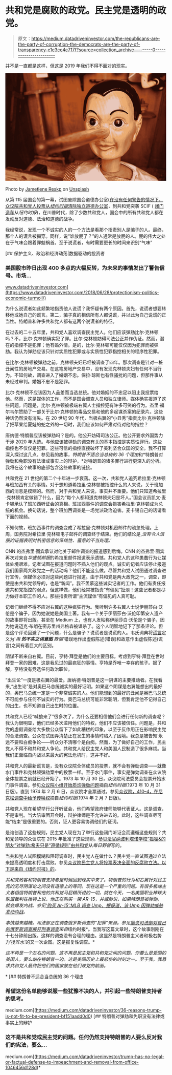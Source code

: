 # 共和党是腐败的政党。民主党是透明的政党。

> 原文：<https://medium.datadriveninvestor.com/the-republicans-are-the-party-of-corruption-the-democrats-are-the-party-of-transparency-e1e3ce4c717f?source=collection_archive---------0----------------------->

并不是一直都是这样，但这是 2019 年我们不得不面对的现实。

![](img/070006c1433f14049b8e9b5a61eb5ea5.png)

Photo by [Jametlene Reskp](https://unsplash.com/@reskp?utm_source=medium&utm_medium=referral) on [Unsplash](https://unsplash.com?utm_source=medium&utm_medium=referral)

从第 115 届国会的第一幕，试图废除国会道德办公室([在没有任何警告的情况下，众议院共和党人投票从*纽约时报*清除独立道德办公室](https://www.nytimes.com/2017/01/02/us/politics/with-no-warning-house-republicans-vote-to-hobble-independent-ethics-office.html)，到共和党突袭 SCIF ( [闭门造车](https://www.nytimes.com/2019/10/23/us/politics/on-politics-impeachment-scif.html)从*纽约时报*)，在川普时代，除了少数共和党人，国会中的所有共和党人都在发动反对道德、法治和道德的战争。

我经常说，发现一个不诚实的人的一个方法是看那个指责别人是骗子的人。最终，那个人的谎言被揭穿。同样，说“谁放屁了？”的人通常是放屁的人。屁的伟大之处在于气味会跟着罪魁祸首。至于说谎者，有时需要更长的时间来识别“气味”

[](https://www.datadriveninvestor.com/2018/06/28/protectionism-politics-economic-turmoil/) [## 保护主义、政治和经济动荡|数据驱动的投资者

### 美国股市昨日出现 400 多点的大幅反转，为未来的事情发出了警告信号。市场…

www.datadriveninvestor.com](https://www.datadriveninvestor.com/2018/06/28/protectionism-politics-economic-turmoil/) 

为什么说谎者如此频繁地指责他人说谎？我怀疑有两个原因。首先，说谎者想要转移他或她自己的谎言。第二，骗子真的相信所有人都说谎，并以此为自己说谎的正当性。特朗普和许多共和党人都有这两个说谎者的特征。

在过去的二十五年里，共和党人喜欢调查民主党人。他们应该弹劾比尔·克林顿吗？不，比尔·克林顿确实犯了罪。比尔·克林顿妨碍司法公正并作伪证。然而，潜在的指控不是犯罪；他有婚外情。是的，比尔·克林顿可能仅仅因为犯罪而被弹劾。我认为弹劾应该只针对实质性犯罪或与实质性犯罪指控相关的程序性犯罪。

在比尔·克林顿被弹劾之前，克林顿夫妇已经被调查了四年。那次调查是针对一桩丑闻性的房地产交易。在这笔房地产交易中，没有发现克林顿夫妇有任何不当行为。不知何故，调查进入了婚姻不忠。保拉·琼斯也有性骚扰的问题，但那件事从未经过审判。婚姻不忠不是犯罪。

比尔·克林顿不应该因为人品差而当选总统。他对婚姻的不忠足以阻止我投票给他。然而，这是媒体的工作，而不是国会调查人员和独立律师。媒体确实报道了这些问题。问题是，比尔·克林顿被极端右翼人士指控犯有许多可笑的行为。杰里·福尔韦尔赞助了一部关于比尔·克林顿的毒品交易和他的多起谋杀案的纪录片。这些神话仍然没有消失。在 20 世纪 90 年代，当极右翼的“小丑秀”指责比尔·克林顿除了把苹果给夏娃的蛇之外的一切时，我们应该如何严肃对待对他的指控？

唐纳德·特朗普应该被弹劾吗？是的。他公开妨碍司法公正。他公开要求外国势力干涉 2020 年大选。与他应该被弹劾的调查有关的基本指控是实质性罪行。这些指控也不仅仅是犯罪。这些可信的指控直接破坏了美利坚合众国的安全。我不打算深入探讨这几点。参见我的故事，*特朗普不适合当总统的 36 个理由*和*特朗普对弹劾和免职没有法律或事实上的辩护，*对特朗普的诸多罪行进行更深入的分析。我将在这个故事的底部包含这些故事的链接。

共和党在 21 世纪的第二个十年进一步衰落。这一次，共和党人追究希拉里·克林顿与班加西有关的事情。对于想知道希拉里·克林顿被指控什么的人来说，关于班加西的消息是模糊的。然而，对于共和党人来说，事实并不重要。他们只知道希拉里·克林顿肯定做错了什么，因为“每个人都知道克林顿夫妇是坏人。”国会议员凯文·麦卡锡承认了班加西听证会的真相。班加西事件的调查会损害希拉里·克林顿成为总统的机会。换句话说，整个班加西调查是一场党派政治迫害。麦卡锡自己的话请看下面的视频。

不知何故，班加西事件的调查变成了希拉里·克林顿对机密邮件的疏忽处理。上周，国务院对希拉里·克林顿电子邮件的调查终于结束。他们的结论是,*没有令人信服的证据表明对机密信息的系统性、蓄意的不当处理。*’

CNN 的杰弗里·图宾承认对他关于邮件调查的报道感到后悔。CNN 的杰弗里·图宾再次对来自*华盛顿邮报*的希拉里邮件报道表示遗憾。共和党人的这种愚蠢行为让媒体处境艰难。记者试图在报道问题时不插入他们的观点。诚实的记者应该停止报道我们国家两大政党之一的活动吗？他们不能这么做。尽管共和党人试图通过调查进行宣传，但媒体必须对这些问题进行报道。由于共和党是两大政党之一，调查，即使是由共和党领导的，也是“新闻”。我不羡慕这些诚实记者的工作。他们有责任报道共和党指控的弱点，但这样做，他们经常被指责“有偏见”扯淡！这些记者都是尽力做好本职工作的人。那些指责所谓“主流媒体”有偏见的人真可耻。

记者们继续不得不应对右翼的这种疯狂行为。我听到许多右翼人士说伊丽莎白·沃伦是个骗子，因为她说她是美国土著。我有一个关于伊丽莎白·沃伦印第安人遗产的故事即将出版。甚至在 Medium 上，也有人发帖称伊丽莎白·沃伦是个骗子，因为她说迈克·布朗在密苏里州弗格森被谋杀了。这个人明智地记下了那条评论。但是这个评论回避了一个问题，什么是骗子？说谎者是说谎的人。韦氏词典将[谎言](https://www.merriam-webster.com/dictionary/lie)定义为'*用* ***的不实之词意图*** *欺骗*'错误地作出虚假陈述(错误)和故意作出虚假陈述(谎言)之间有着巨大的区别。

阴谋不断来自右翼。目前，亨特·拜登是他们的主要目标。考虑到亨特·拜登在世时拜登一家的困难，这是我见过的最疯狂的事情。亨特是乔唯一幸存的孩子。据了解，亨特没有竞选任何政治职位。

“出生论”一度是极右翼的最爱。唐纳德·特朗普是这一阴谋的主要推动者。在我看来,“出生论”是对奥巴马总统诚实的最好证明。如果这个阴谋是右翼能想出的最好的，奥巴马总统一定是一个非常诚实的人。他们能想到的最好的丑闻是奥巴马总统不可能参与任何不诚实的行为。奥巴马总统可能非常聪明，但我肯定他不记得自己的出生，也不知道自己出生时的位置。

共和党人已经“喊狼来了”很多次了，为什么还要相信他们会进行任何新的调查呢？我认为很明显，他们已经多次滥用他们的特权，他们不应该被信任。问题是，共和党的虚假调查给大多数公众留下了如此糟糕的印象，以至于反作用正在影响民主党的合法调查。公众在试图弄清楚正在发生的事情时陷入了困境。我总是被告知‘永远不要和白痴争论——听众分不清哪个是白痴。然而，为了做好自己的工作，民主党人不得不和共和党人争论。共和党人给民主党人和美国人民制造了很多麻烦。当我们正面临自内战以来最大的宪法危机时，这并不好。

共和党人的最新谎言是，没有众议院全体成员的投票，就不会有弹劾调查——就像水门事件和克林顿弹劾案中的投票一样。至于水门事件，事实是弹劾调查在众议院全体投票之前就已经开始了。1973 年 10 月 30 日，众议院司法委员会投票开始水门事件调查。参见[众议院小组开始质询弹劾问题](https://www.nytimes.com/1973/10/31/archives/house-panel-starts-inquiry-on-impeachment-question.html?searchResultPosition=10)摘自*纽约时报*(1973 年 10 月 31 日版)。直到 1974 年 2 月 6 日，众议院才全票通过。参见[众议院，410–4，在尼克松调查中给予传唤权](https://www.nytimes.com/1974/02/07/archives/house-4104gives-subpoena-power-in-nixon-inquiry-judiciary-panel-is.html?searchResultPosition=24)摘自*纽约时报*(1974 年 2 月 7 日版)。

共和党人现在希望举行公开听证会，他们希望政府律师能够代表证人。这是调查，不是审判。当大陪审团开会时，辩护律师是不允许进去的。此时，这些调查尽可能“结束”是很重要的。否则，证人更容易协调他们的证词。

是谁创造了这些规则，民主党人现在为了举行这些闭门听证会而遵循这些规则？共和党领导的众议院在 2015 年批准了这些规则。[参见法官纳波利塔诺学校“狐狸&的朋友”对弹劾:希夫只是“遵循规则”由共和党](https://www.thedailybeast.com/judge-napolitano-schools-fox-and-friends-on-impeachment-adam-schiff-just-following-the-rules-written-by-gop)从*每日野兽*写的。

当共和党人试图模糊和阻碍调查时，民主党人在做什么？民主党一直试图通过立法来提高透明度和打击腐败。参见[众议院民主党人将投票表决全面的反腐败立法。以下是来自《纽约时报》的](https://www.nytimes.com/2019/03/07/us/politics/house-democrats-anti-corruption-bill.html)*。*

*共和党政客和特朗普支持者是时候回到现实中来了。特朗普的行为和右翼针对民主党的无尽阴谋论之间没有道德上的等同。现在这是一个严重的问题。有很多极端主义者相信特朗普和他的共和党马屁精所说的一切。就在今天，一名美国职业棒球大联盟裁判在推特上说，他正在购买一架 AR-15，并威胁说，如果特朗普被弹劾，就会爆发内战。参见[‘购买 Ar-15’:MLB 调查 Ump，据报道，该 Ump 因弹劾威胁发动内战](https://www.washingtonpost.com/nation/2019/10/24/buying-an-ar-mlb-probes-ump-who-reportedly-threatened-cival-war-over-impeachment/)。*

*事情越来越糟。司法部正在调查俄罗斯调查的“犯罪”来源。参见[据说司法部对自己的俄罗斯调查展开刑事调查](https://www.nytimes.com/2019/10/24/us/politics/john-durham-criminal-investigation.html?action=click&module=Top%20Stories&pgtype=Homepage)来自*纽约时报*。当我写这篇文章时，这个故事刚刚在十七分钟前出版。这样的调查没有合理的理由。这显然是特朗普主义者和极右势力‘搅浑水’的又一次企图。这是报复性调查。*

*这不再是一个左右的问题。这不再是民主党和共和党之间的问题。你要么是爱国的美国人，要么站在特朗普一边。这是美国历史上最悲伤的时刻之一。至于我，我恳求共和党人最终把他们的国家放在他们政党的前面。*

*[](https://medium.com/datadriveninvestor/36-reasons-trump-is-not-fit-to-be-president-bf151aadd0d0) [## 特朗普不适合当总统的 36 个理由

### 希望这份名单能够说服一些犹豫不决的人，并引起一些特朗普支持者的思考。

medium.com](https://medium.com/datadriveninvestor/36-reasons-trump-is-not-fit-to-be-president-bf151aadd0d0) [](https://medium.com/datadriveninvestor/trump-has-no-legal-or-factual-defense-to-impeachment-and-removal-from-office-1046456d128d) [## 特朗普对弹劾和免职没有法律或事实上的辩护

### 这不是共和党或民主党的问题。任何仍然支持特朗普的人要么反对我们的宪法，要么…

medium.com](https://medium.com/datadriveninvestor/trump-has-no-legal-or-factual-defense-to-impeachment-and-removal-from-office-1046456d128d)*